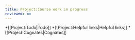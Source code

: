 ```yaml
---
title: Project:Course work in progress
reviewed: no
---
```


*[[Project:Todo|Todo]]
*[[Project:Helpful links|Helpful links]]
*[[Project:Cognates|Cognates]]

